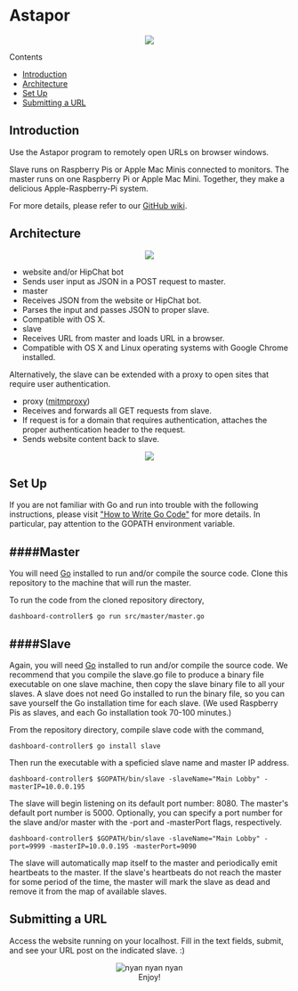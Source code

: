 Astapor
====================

<p align="center">
  <img src="../master/README_images/Astapor_webpage.png?raw=true)"/>
</p>

Contents
 - [Introduction](https://github.com/prezi/dashboard-controller#introduction)
 - [Architecture](https://github.com/prezi/dashboard-controller#architecture)
 - [Set Up](https://github.com/prezi/dashboard-controller#set-up)
 - [Submitting a URL](https://github.com/prezi/dashboard-controller#submitting-a-url)

Introduction
------------------

Use the Astapor program to remotely open URLs on browser windows.

Slave runs on Raspberry Pis or Apple Mac Minis connected to monitors. 
The master runs on one Raspberry Pi or Apple Mac Mini. 
Together, they make a delicious Apple-Raspberry-Pi system. 

For more details, please refer to our [GitHub wiki](https://github.com/prezi/dashboard-controller/wiki).

Architecture
------------------

<p align="center">
  <img src="../master/README_images/master_slave_architecture.png?raw=true)"/>
</p>

 - website and/or HipChat bot
  - Sends user input as JSON in a POST request to master.
 - master
  - Receives JSON from the website or HipChat bot. 
  - Parses the input and passes JSON to proper slave. 
  - Compatible with OS X. 
 - slave 
  - Receives URL from master and loads URL in a browser. 
  - Compatible with OS X and Linux operating systems with Google Chrome installed. 


Alternatively, the slave can be extended with a proxy to open sites that require user authentication. 

 - proxy ([mitmproxy](https://mitmproxy.org/))
  - Receives and forwards all GET requests from slave. 
  - If request is for a domain that requires authentication, attaches the proper authentication header to the request.
  - Sends website content back to slave. 


<p align="center">
  <img src="../master/README_images/proxy_architecture.png?raw=true)"/>
</p>

Set Up
------------------

If you are not familiar with Go and run into trouble with the following instructions, please visit  ["How to Write Go Code"](https://golang.org/doc/code.html) for more details. In particular, pay attention to the GOPATH environment variable. 

####Master
------------------

You will need [Go](https://golang.org/) installed to run and/or compile the source code. 
Clone this repository to the machine that will run the master. 

To run the code from the cloned repository directory, 

    dashboard-controller$ go run src/master/master.go

####Slave
------------------

Again, you will need [Go](https://golang.org/) installed to run and/or compile the source code. We recommend that you compile the slave.go file to produce a binary file executable on one slave machine, then copy the slave binary file to all your slaves. A slave does not need Go installed to run the binary file, so you can save yourself the Go installation time for each slave. (We used Raspberry Pis as slaves, and each Go installation took 70-100 minutes.)

From the repository directory, compile slave code with the command, 
 
    dashboard-controller$ go install slave

Then run the executable with a speficied slave name and master IP address. 
 
    dashboard-controller$ $GOPATH/bin/slave -slaveName="Main Lobby" -masterIP=10.0.0.195

The slave will begin listening on its default port number: 8080. The master's default port number is 5000.
Optionally, you can specify a port number for the slave and/or master with the -port and -masterPort flags, respectively.
 
    dashboard-controller$ $GOPATH/bin/slave -slaveName="Main Lobby" -port=9999 -masterIP=10.0.0.195 -masterPort=9090 
    
The slave will automatically map itself to the master and periodically emit heartbeats to the master. If the slave's heartbeats do not reach the master for some period of the time, the master will mark the slave as dead and remove it from the map of available slaves. 

Submitting a URL
------------------

Access the website running on your localhost. Fill in the text fields, submit, and see your URL post on the indicated slave. :) 

<p align="center">
  <img src="../master/README_images/giphy.gif?raw=true" alt="nyan nyan nyan"/>
  <br>Enjoy!</br>
</p>
